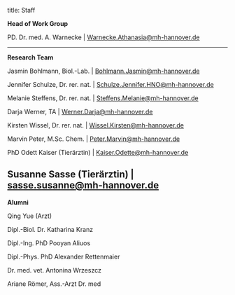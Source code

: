 title: Staff

**Head of Work Group**

PD. Dr. med. A. Warnecke 		| <Warnecke.Athanasia@mh-hannover.de>

---------------------------

**Research Team**


Jasmin Bohlmann, Biol.-Lab.			 		| 	<Bohlmann.Jasmin@mh-hannover.de>	

Jennifer Schulze, Dr. rer. nat.			|  	<Schulze.Jennifer.HNO@mh-hannover.de> 	

Melanie Steffens, Dr. rer. nat. 			|  	<Steffens.Melanie@mh-hannover.de>

Darja Werner, TA 							|  	<Werner.Darja@mh-hannover.de>

Kirsten Wissel, Dr. rer. nat.				|  	<Wissel.Kirsten@mh-hannover.de>

Marvin Peter, M.Sc. Chem.					|  	<Peter.Marvin@mh-hannover.de>

PhD Odett Kaiser (Tierärztin)				|  	<Kaiser.Odette@mh-hannover.de>

Susanne Sasse (Tierärztin)							| 	<sasse.susanne@mh-hannover.de>
-----------------------------

**Alumni**


Qing Yue	(Arzt)

Dipl.-Biol. Dr. Katharina Kranz

Dipl.-Ing. PhD Pooyan Aliuos

Dipl.-Phys. PhD Alexander Rettenmaier

Dr. med. vet. Antonina Wrzeszcz

Ariane Römer, Ass.-Arzt Dr. med
